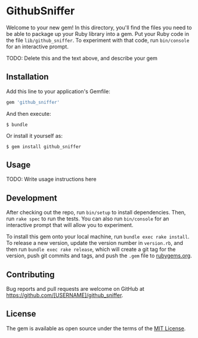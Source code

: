# GithubSniffer

Welcome to your new gem! In this directory, you'll find the files you need to be able to package up your Ruby library into a gem. Put your Ruby code in the file `lib/github_sniffer`. To experiment with that code, run `bin/console` for an interactive prompt.

TODO: Delete this and the text above, and describe your gem

## Installation

Add this line to your application's Gemfile:

```ruby
gem 'github_sniffer'
```

And then execute:

    $ bundle

Or install it yourself as:

    $ gem install github_sniffer

## Usage

TODO: Write usage instructions here

## Development

After checking out the repo, run `bin/setup` to install dependencies. Then, run `rake spec` to run the tests. You can also run `bin/console` for an interactive prompt that will allow you to experiment.

To install this gem onto your local machine, run `bundle exec rake install`. To release a new version, update the version number in `version.rb`, and then run `bundle exec rake release`, which will create a git tag for the version, push git commits and tags, and push the `.gem` file to [rubygems.org](https://rubygems.org).

## Contributing

Bug reports and pull requests are welcome on GitHub at https://github.com/[USERNAME]/github_sniffer.


## License

The gem is available as open source under the terms of the [MIT License](http://opensource.org/licenses/MIT).

